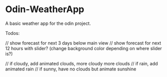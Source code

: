 # Odin-WeatherApp

A basic weather app for the odin project.


Todos:

// show forecast for next 3 days below main view
// show forecast for next 12 hours with slider? (change background color depending on where slider is?)

// if cloudy, add animated clouds, more cloudy more clouds
// if rain, add animated rain
// if sunny, have no clouds but animate sunshine


